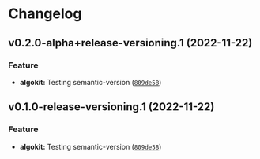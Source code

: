 # Changelog

<!--next-version-placeholder-->

## v0.2.0-alpha+release-versioning.1 (2022-11-22)
### Feature
* **algokit:** Testing semantic-version ([`809de58`](https://github.com/algorandfoundation/algokit-cli/commit/809de587bb9ae0d09a65ab03ece9760104cdbda6))

## v0.1.0-release-versioning.1 (2022-11-22)
### Feature
* **algokit:** Testing semantic-version ([`809de58`](https://github.com/algorandfoundation/algokit-cli/commit/809de587bb9ae0d09a65ab03ece9760104cdbda6))

